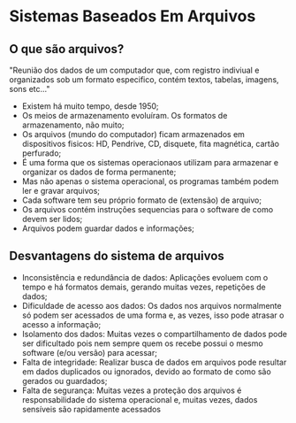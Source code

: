 # Sistemas Baseados Em Arquivos

## O que são arquivos?

"Reunião dos dados de um computador que, com registro indiviual e organizados sob um formato especifico, contém textos, tabelas, imagens, sons etc..."

- Existem há muito tempo, desde 1950;
- Os meios de armazenamento evoluíram. Os formatos de armazenamento, não muito;
- Os arquivos (mundo do computador) ficam armazenados em dispositivos fisicos: HD, Pendrive, CD, disquete, fita magnética, cartão perfurado;
- É uma forma que os sistemas operacionaos utilizam para armazenar e organizar os dados de forma permanente;
- Mas não apenas o sistema operacional, os programas também podem ler e gravar arquivos;
- Cada software tem seu próprio formato de (extensão) de arquivo;
- Os arquivos contém instruções sequencias para o software de como devem ser lidos;
- Arquivos podem guardar dados e informações;

## Desvantagens do sistema de arquivos

- Inconsistência e redundância de dados: Aplicações evoluem com o tempo e há formatos demais, gerando muitas vezes, repetições de dados;
- Dificuldade de acesso aos dados: Os dados nos arquivos normalmente só podem ser acessados de uma forma e, as vezes, isso pode atrasar o acesso a informação;
- Isolamento dos dados: Muitas vezes o compartilhamento de dados pode ser dificultado pois nem sempre quem os recebe possui o mesmo software (e/ou versão) para acessar;
- Falta de integridade: Realizar busca de dados em arquivos pode resultar em dados duplicados ou ignorados, devido ao formato de como são gerados ou guardados;
- Falta de segurança: Muitas vezes a proteção dos arquivos é responsabilidade do sistema operacional e, muitas vezes, dados sensíveis são rapidamente acessados